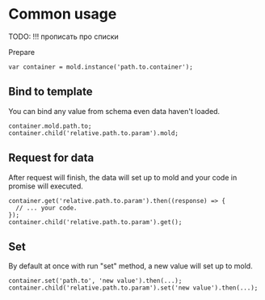 # Common usage

TODO: !!! прописать про списки

Prepare

    var container = mold.instance('path.to.container');

## Bind to template
You can bind any value from schema even data haven't loaded.

    container.mold.path.to;
    container.child('relative.path.to.param').mold;


## Request for data

After request will finish, the data will set up to mold and your code in promise will executed.

    container.get('relative.path.to.param').then((response) => {
      // ... your code.
    });
    container.child('relative.path.to.param').get();


## Set
By default at once with run "set" method, a new value will set up to mold.

    container.set('path.to', 'new value').then(...);
    container.child('relative.path.to.param').set('new value').then(...);

